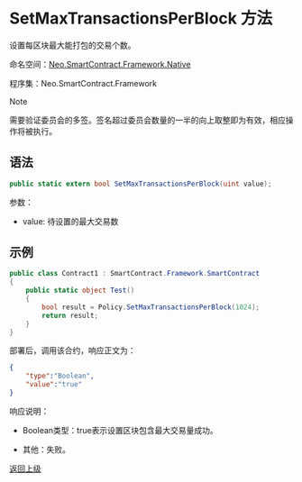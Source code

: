 # SetMaxTransactionsPerBlock 方法

设置每区块最大能打包的交易个数。

命名空间：[Neo.SmartContract.Framework.Native](../../native.md)

程序集：Neo.SmartContract.Framework

> [!Note]
>
> 需要验证委员会的多签。签名超过委员会数量的一半的向上取整即为有效，相应操作将被执行。

## 语法

```c#
public static extern bool SetMaxTransactionsPerBlock(uint value);
```

参数：

- value: 待设置的最大交易数

## 示例

```c#
public class Contract1 : SmartContract.Framework.SmartContract
{
    public static object Test()
    {
        bool result = Policy.SetMaxTransactionsPerBlock(1024);
        return result;
    }
}
```
部署后，调用该合约，响应正文为：

```json
{
	"type":"Boolean",
	"value":"true"
}
```

响应说明：

- Boolean类型：true表示设置区块包含最大交易量成功。

- 其他：失败。

[返回上级](../Policy.md)